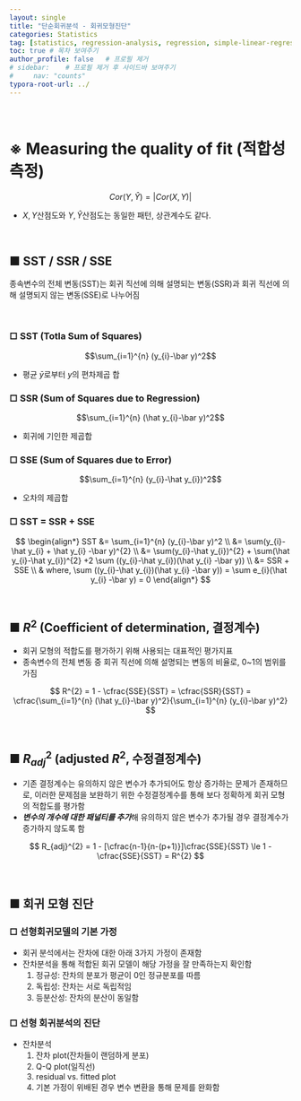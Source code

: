 ```yaml
---
layout: single
title: "단순회귀분석 - 회귀모형진단"
categories: Statistics
tag: [statistics, regression-analysis, regression, simple-linear-regression, linear-regression]
toc: true # 목차 보여주기
author_profile: false   # 프로필 제거
# sidebar:    # 프로필 제거 후 사이드바 보여주기
#     nav: "counts"
typora-root-url: ../
---
```

<br>

# **※ Measuring the quality of fit (적합성 측정)**
$$
Cor(Y,\hat Y) = \lvert Cor(X, Y) \rvert
$$
- $X, Y$산점도와 $Y, \hat Y$산점도는 동일한 패턴, 상관계수도 같다.

<br>

## ■ SST / SSR / SSE
종속변수의 전체 변동(SST)는 회귀 직선에 의해 설명되는 변동(SSR)과 회귀 직선에 의해 설명되지 않는 변동(SSE)로 나누어짐

<br>

### □ SST (Totla Sum of Squares)
$$\sum_{i=1}^{n} (y_{i}-\bar y)^2$$
- 평균 $\bar y$로부터 $y$의 편차제곱 합

### □ SSR (Sum of Squares due to Regression)
$$\sum_{i=1}^{n} (\hat y_{i}-\bar y)^2$$
- 회귀에 기인한 제곱합

### □ SSE (Sum of Squares due to Error)
$$\sum_{i=1}^{n} (y_{i}-\hat y_{i})^2$$
- 오차의 제곱합

### □ SST = SSR + SSE
$$
\begin{align*}
SST &= \sum_{i=1}^{n} (y_{i}-\bar y)^2 \\
&= \sum(y_{i}-\hat y_{i} + \hat y_{i} -\bar y)^{2} \\
&= \sum(y_{i}-\hat y_{i})^{2} + \sum(\hat y_{i}-\hat y_{i})^{2} +2 \sum ((y_{i}-\hat y_{i})(\hat y_{i} -\bar y)) \\
&= SSR + SSE \\
& where, \sum ((y_{i}-\hat y_{i})(\hat y_{i} -\bar y)) = \sum e_{i}(\hat y_{i} -\bar y) = 0
\end{align*}
$$

<br>

## ■ $R^{2}$ (Coefficient of determination, 결정계수)
- 회귀 모형의 적합도를 평가하기 위해 사용되는 대표적인 평가지표
- 종속변수의 전체 변동 중 회귀 직선에 의해 설명되는 변동의 비율로, 0~1의 범위를 가짐

$$
R^{2} = 1 - \cfrac{SSE}{SST} = \cfrac{SSR}{SST} = \cfrac{\sum_{i=1}^{n} (\hat y_{i}-\bar y)^2}{\sum_{i=1}^{n} (y_{i}-\bar y)^2}
$$

<br>

## ■ $R_{adj}^{2}$ (adjusted $R^{2}$, 수정결정계수)
- 기존 결정계수는 유의하지 않은 변수가 추가되어도 항상 증가하는 문제가 존재하므로, 이러한 문제점을 보완하기 위한 수정결정계수를 통해 보다 정확하게 회귀 모형의 적합도를 평가함
- ***변수의 개수에 대한 패널티를 추가***해 유의하지 않은 변수가 추가될 경우 결정계수가 증가하지 않도록 함

$$
R_{adj}^{2} = 1 - [\cfrac{n-1}{n-(p+1)}]\cfrac{SSE}{SST} \le 1 - \cfrac{SSE}{SST} = R^{2}
$$

<br>

## ■ 회귀 모형 진단
### □ 선형회귀모델의 기본 가정
- 회귀 분석에서는 잔차에 대한 아래 3가지 가정이 존재함
- 잔차분석을 통해 적합된 회귀 모델이 해당 가정을 잘 만족하는지 확인함
  1. 정규성: 잔차의 분포가 평균이 0인 정규분포를 따름
  2. 독립성: 잔차는 서로 독립적임
  3. 등분산성: 잔차의 분산이 동일함

### □ 선형 회귀분석의 진단
- 잔차분석
  1. 잔차 plot(잔차들이 랜덤하게 분포)
  2. Q-Q plot(일직선)
  3. residual vs. fitted plot
  4. 기본 가정이 위배된 경우 변수 변환을 통해 문제를 완화함
